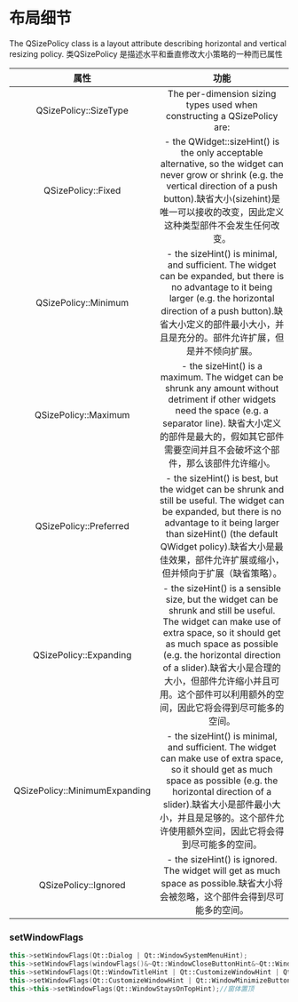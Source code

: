 # 布局细节

The QSizePolicy class is a layout attribute describing horizontal and vertical resizing policy.
类QSizePolicy 是描述水平和垂直修改大小策略的一种而已属性

|属性|功能|
:-:|:-:
QSizePolicy::SizeType|The per-dimension sizing types used when constructing a QSizePolicy are:
QSizePolicy::Fixed | - the QWidget::sizeHint() is the only acceptable alternative, so the widget can never grow or shrink (e.g. the vertical direction of a push button).缺省大小(sizehint)是唯一可以接收的改变，因此定义这种类型部件不会发生任何改变。
QSizePolicy::Minimum | - the sizeHint() is minimal, and sufficient. The widget can be expanded, but there is no advantage to it being larger (e.g. the horizontal direction of a push button).缺省大小定义的部件最小大小，并且是充分的。部件允许扩展，但是并不倾向扩展。
QSizePolicy::Maximum | - the sizeHint() is a maximum. The widget can be shrunk any amount without detriment if other widgets need the space (e.g. a separator line). 缺省大小定义的部件是最大的，假如其它部件需要空间并且不会破坏这个部件，那么该部件允许缩小。
QSizePolicy::Preferred |- the sizeHint() is best, but the widget can be shrunk and still be useful. The widget can be expanded, but there is no advantage to it being larger than sizeHint() (the default QWidget policy).缺省大小是最佳效果，部件允许扩展或缩小，但并倾向于扩展（缺省策略）。
QSizePolicy::Expanding | - the sizeHint() is a sensible size, but the widget can be shrunk and still be useful. The widget can make use of extra space, so it should get as much space as possible (e.g. the horizontal direction of a slider).缺省大小是合理的大小，但部件允许缩小并且可用。这个部件可以利用额外的空间，因此它将会得到尽可能多的空间。
QSizePolicy::MinimumExpanding | - the sizeHint() is minimal, and sufficient. The widget can make use of extra space, so it should get as much space as possible (e.g. the horizontal direction of a slider).缺省大小是部件最小大小，并且是足够的。这个部件允许使用额外空间，因此它将会得到尽可能多的空间。
QSizePolicy::Ignored | - the sizeHint() is ignored. The widget will get as much space as possible.缺省大小将会被忽略，这个部件会得到尽可能多的空间。

### setWindowFlags

```c++
this->setWindowFlags(Qt::Dialog | Qt::WindowSystemMenuHint);
this->setWindowFlags(windowFlags()&~Qt::WindowCloseButtonHint&~Qt::WindowContextHelpButtonHint);
this->setWindowFlags(Qt::WindowTitleHint | Qt::CustomizeWindowHint | Qt::WindowMinimizeButtonHint | Qt::WindowMaximizeButtonHint);
this->setWindowFlags(Qt::CustomizeWindowHint | Qt::WindowMinimizeButtonHint | Qt::WindowMaximizeButtonHint);
this->this->setWindowFlags(Qt::WindowStaysOnTopHint);//窗体置顶
```
